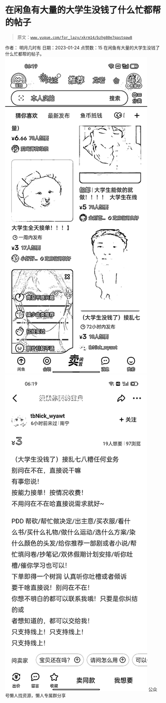 # 在闲鱼有大量的大学生没钱了什么忙都帮的帖子

> 原文：[`www.yuque.com/for_lazy/xkrm14/bzhg80e7qastqaw8`](https://www.yuque.com/for_lazy/xkrm14/bzhg80e7qastqaw8)

<ne-p id="u745662d9" data-lake-id="u745662d9"><ne-text id="u851ad39d">作者： 明月几时有</ne-text></ne-p> <ne-p id="ud8739ac0" data-lake-id="ud8739ac0"><ne-text id="u7f14ca7b">日期：2023-01-24</ne-text></ne-p> <ne-p id="ucbea3d9b" data-lake-id="ucbea3d9b"><ne-text id="u82d19ffe">点赞数：</ne-text><ne-text id="u05db7c27" ne-bold="true">15</ne-text></ne-p> <ne-hole id="u1dd6915f" data-lake-id="u1dd6915f"><ne-card data-card-name="hr" data-card-type="block" id="gQ111" data-event-boundary="card"><ne-p id="u7c5c05e4" data-lake-id="u7c5c05e4"><ne-text id="ua1100ae7">在闲鱼有大量的大学生没钱了什么忙都帮的帖子。</ne-text></ne-p> <ne-p id="u9430ceb2" data-lake-id="u9430ceb2"><ne-card data-card-name="image" data-card-type="inline" id="mS4l4" data-event-boundary="card">![](img/3706dcf0c92d989665733be57942d40f.png)</ne-card></ne-p> <ne-p id="u8c02157a" data-lake-id="u8c02157a"><ne-card data-card-name="image" data-card-type="inline" id="fJvJw" data-event-boundary="card">![](img/cc99ab1c50d54a788eee0a32cc4db0e2.png)</ne-card></ne-p> <ne-hole id="uea5dd4a2" data-lake-id="uea5dd4a2"><ne-card data-card-name="hr" data-card-type="block" id="do6jc" data-event-boundary="card"><ne-p id="u5fffe5ba" data-lake-id="u5fffe5ba"><ne-text id="ue7f4ffcd">公众号懒人找资源，懒人专属群分享</ne-text></ne-p></ne-card></ne-hole></ne-card></ne-hole>